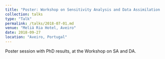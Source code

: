 ```yaml
---
title: "Poster: Workshop on Sensitivity Analysis and Data Assimilation in Meteorology and Oceanography"
collection: talks
type: "Talk"
permalink: /talks/2018-07-01.md
venue: "Meliá Ria Hotel, Aveiro"
date: 2018-09-27
location: "Aveiro, Portugal"
---
```


Poster session with PhD results, at the Workshop on SA and DA.

